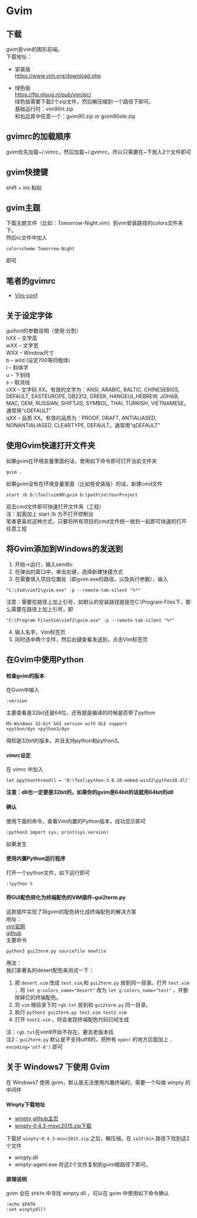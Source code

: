 # Gvim

## 下载
gvim是vim的图形前端。  
下载地址：
* 安装版  
https://www.vim.org/download.php

* 绿色版  
https://ftp.nluug.nl/pub/vim/pc/  
绿色版需要下载2个zip文件，然后解压缩到一个路径下即可。  
基础运行时：vim90rt.zip  
和右边其中任意一个：gvim90.zip or gvim90ole.zip


## gvimrc的加载顺序
gvim优先加载\~/.vimrc，然后加载\~/.gvimrc，所以只需要在~下放入2个文件即可

## gvim快捷键
shift + ins     粘贴

## gvim主题
下载主题文件（比如：Tomorrow-Night.vim）到vim安装路径的colors文件夹下。  
然后rc文件中加入
```
colorscheme Tomorrow-Night
```
即可

## 笔者的gvimrc
* [Vim-conf](Vim-conf)

## 关于设定字体
guifont的参数说明（使用:分割）  
hXX – 文字高  
wXX – 文字宽  
WXX – Window尺寸  
b   – wild (设定700等同粗体)  
i   – 斜体字  
u   – 下划线  
s   – 取消线  
cXX – 文字码 XX。有效的文字为：ANSI, ARABIC, BALTIC, CHINESEBIG5, DEFAULT, EASTEUROPE, GB2312, GREEK, HANGEUL,HEBREW, JOHAB, MAC, OEM, RUSSIAN, SHIFTJIS, SYMBOL, THAI, TURKISH, VIETNAMESE。通常用“cDEFAULT”  
qXX – 品质 XX。有效的品质为：PROOF, DRAFT, ANTIALIASED, NONANTIALIASED, CLEARTYPE, DEFAULT。通常用“qDEFAULT”

## 使用Gvim快速打开文件夹
如果gvim在环境变量里面的话，使用如下命令即可打开当前文件夹
```
gvim .
```
如果gvim没有在环境变量里面（比如免安装版）的话，新建cmd文件
```
start /b D:\Tool\vim90\gvim D:\path\to\YourProject
```
双击cmd文件即可快速打开文件夹（工程）  
注：前面加上 start /b 为不打开控制台  
笔者更喜欢这种方式，只要将所有项目的cmd文件统一放到一起即可快速的打开任意工程

## 将Gvim添加到Windows的发送到

1. 开始->运行，输入sendto
2. 在弹出的窗口中，单击右键，选择新建快捷方式
3. 在需要填入项目位置处（即gvim.exe的路径，以及执行参数），输入
```
"C:\Vim\vim72\gvim.exe" -p --remote-tab-silent "%*"
```
注意：需要在路径上加上引号，如默认的安装路径就是在C:\Program Files下，那么需要在路径上加上引号，即
```
"C:\Program FilesVim\vim72\gvim.exe" -p --remote-tab-silent "%*"
```
4. 输入名字，Vim标签页
5. 同时选中两个文件，然后右键查看发送到，点击Vim标签页

## 在Gvim中使用Python

#### 检查gvim的版本
在Gvim中输入
```
:version
```
主要查看是32bit还是64位，还有就是编译的时候是否带了python
```
MS-Windows 32-bit GUI version with OLE support  
+python/dyn +python3/dyn
```
得知是32bit的版本，并且支持python和python3。

#### vimrc设定
在 vimrc 中加入
```
let &pythonthreedll = 'D:\Tool\python-3.8.10-embed-win32\python38.dll'
```
**注意：dll也一定要是32bit的，如果你的gvim是64bit的话就用64bit的dll**

#### 确认
使用下面的命令，查看Vim内置的Python版本，成功显示即可
```
:python3 import sys; print(sys.version)
```
如果发生

#### 使用内置Python运行程序
打开一个python文件，如下运行即可
```
:!python %
```

#### 将GUI配色转化为终端配色的VIM插件–gui2term.py
这款插件实现了将gvim的配色转化成终端配色的解决方案  
地址：  
[vim官网](https://www.vim.org/scripts/script.php?script_id=2778)  
[github](https://github.com/lilydjwg/winterpy/blob/master/pyexe/gui2term.py)  
主要命令
```
python3 gui2term.py sourcefile newfile
```
用法：  
我们拿著名的desert配色来测试一下：  
1. 把 ``desert.vim`` 改成 ``test.vim``,和 ``gui2term.py`` 放到同一目录。打开 ``test.vim`` ，将 ``let g:colors_name="desert"`` 改为 ``let g:colors_name="test"`` ，并删除掉它的终端配色。
2. 将 ``vim`` 根目录下的 ``rgb.txt`` 放到和 ``gui2term.py`` 同一目录。
3. 执行 ``python3 gui2term.py test.vim test2.vim``
4. 打开 ``test2.vim`` ，将会发现终端配色代码已经生成  

注：``rgb.txt``在vim9开始不存在，要去老版本找  
注2：``gui2term.py`` 默认是不支持utf8的，把所有 ``open(`` 的地方后面加上 ``, encoding='utf-8')`` 即可

## 关于 Windows7 下使用 Gvim
在 Windows7 使用 gvim，默认是无法使用内置终端的，需要一个叫做 winpty 的中间件

#### Winpty下载地址
* [winpty github主页](https://github.com/rprichard/winpty)
* [winpty-0.4.3-msvc2015.zip下载](https://github.com/rprichard/winpty/releases/download/0.4.3/winpty-0.4.3-msvc2015.zip)  

下载好 ``winpty-0.4.3-msvc2015.zip`` 之后，解压缩，在 ``ia32\bin`` 路径下找到这2个文件
 - winpty.dll
 - winpty-agent.exe
将这2个文件复制到gvim根路径下即可。

#### 原理说明
gvim 会在 ``$PATH`` 中寻找 winpty.dll ，可以在 gvim 中使用如下命令确认
```
:echo $PATH
:set winptydll?
```



